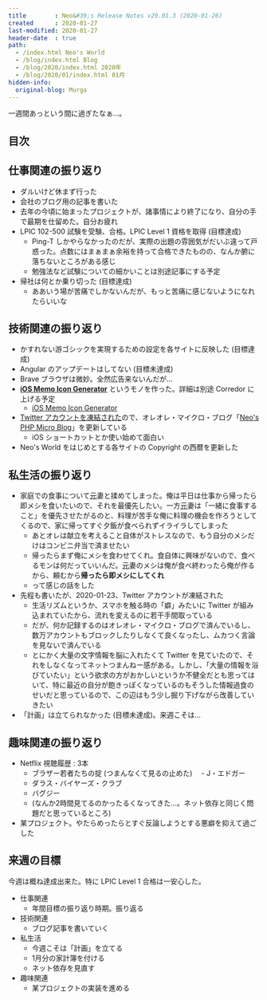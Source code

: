 ```yaml
---
title        : Neo&#39;s Release Notes v29.01.3 (2020-01-26)
created      : 2020-01-27
last-modified: 2020-01-27
header-date  : true
path:
  - /index.html Neo's World
  - /blog/index.html Blog
  - /blog/2020/index.html 2020年
  - /blog/2020/01/index.html 01月
hidden-info:
  original-blog: Murga
---
```


一週間あっという間に過ぎたなぁ…。

## 目次

## 仕事関連の振り返り

- ダルいけど休まず行った
- 会社のブログ用の記事を書いた
- 去年の今頃に始まったプロジェクトが、諸事情により終了になり、自分の手で最期を仕留めた。自分お疲れ
- LPIC 102-500 試験を受験、合格。LPIC Level 1 資格を取得 (目標達成)
  - Ping-T しかやらなかったのだが、実際の出題の雰囲気がだいぶ違って戸惑った。点数にはまぁまぁ余裕を持って合格できたものの、なんか腑に落ちないところがある感じ
  - 勉強法など試験についての細かいことは別途記事にする予定
- 帰社は何とか乗り切った (目標達成)
  - ああいう場が苦痛でしかないんだが、もっと苦痛に感じないようになれたらいいな

## 技術関連の振り返り

- かすれない游ゴシックを実現するための設定を各サイトに反映した (目標達成)
- Angular のアップデートはしてない (目標未達成)
- Brave ブラウザは微妙。全然広告来ないんだが…
- **[iOS Memo Icon Generator](https://github.com/Neos21/ios-memo-icon-generator)** というモノを作った。詳細は別途 Corredor に上げる予定
  - [iOS Memo Icon Generator](https://neos21.github.io/ios-memo-icon-generator/)
- [Twitter アカウントを凍結された](25-01.html)ので、オレオレ・マイクロ・ブログ「[Neo's PHP Micro Blog](https://github.com/Neos21/neos-php-micro-blog)」を更新している
  - iOS ショートカットとか使い始めて面白い
- Neo's World をはじめとする各サイトの Copyright の西暦を更新した

## 私生活の振り返り

- 家庭での食事について<ins datetime="2021-03-26T00:00Z">元</ins>妻と揉めてしまった。俺は平日は仕事から帰ったら即メシを食いたいので、それを最優先したい。一方<ins datetime="2021-03-26T00:00Z">元</ins>妻は「一緒に食事すること」を優先させたがるのと、料理が苦手な俺に料理の機会を作ろうとしてくるので、家に帰ってすぐ夕飯が食べられずイライラしてしまった
  - あとオレは献立を考えること自体がストレスなので、もう自分のメシだけはコンビニ弁当で済ませたい
  - 帰ったらまず俺にメシを食わせてくれ。食自体に興味がないので、食べるモンは何だっていいんだ。<ins datetime="2021-03-26T00:00Z">元</ins>妻のメシは俺が食べ終わったら俺が作るから、頼むから**帰ったら即メシにしてくれ**
  - って感じの話をした
- 先程も書いたが、2020-01-23、Twitter アカウントが凍結された
  - 生活リズムというか、スマホを触る時の「癖」みたいに Twitter が組み込まれていたから、流れを変えるのに若干手間取っている
  - だが、何か記録するのはオレオレ・マイクロ・ブログで済んでいるし、数万アカウントもブロックしたりしなくて良くなったし、ムカつく言論を見ないで済んでいる
  - とにかく大量の文字情報を脳に入れたくて Twitter を見ていたので、それをしなくなってネットつまんねー感がある。しかし、「大量の情報を浴びていたい」という欲求の方がおかしいというか不健全だとも思ってはいて、特に最近の自分が飽きっぽくなっているのもそうした情報過食のせいだと思っているので、この辺はもう少し掘り下げながら改善していきたい
- 「計画」は立てられなかった (目標未達成)。来週こそは…

## 趣味関連の振り返り

- Netflix 視聴履歴 : 3本
  - ブラザー若者たちの掟 (つまんなくて見るの止めた) 　- J・エドガー
  - ダラス・バイヤーズ・クラブ
  - バグジー
  - (なんか2時間見てるのかったるくなってきた…。ネット依存と同じく問題だと思っているところ)
- 某プロジェクト。やたらめったらとすぐ反論しようとする悪癖を抑えて過ごした

## 来週の目標

今週は概ね達成出来た。特に LPIC Level 1 合格は一安心した。

- 仕事関連
  - 年間目標の振り返り時期。振り返る
- 技術関連
  - ブログ記事を書いていく
- 私生活
  - 今週こそは「計画」を立てる
  - 1月分の家計簿を付ける
  - ネット依存を見直す
- 趣味関連
  - 某プロジェクトの実装を進める
